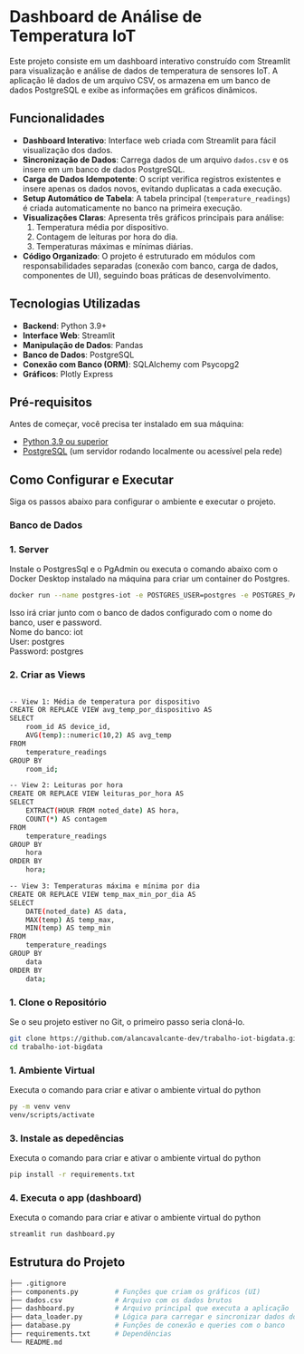 # Dashboard de Análise de Temperatura IoT

Este projeto consiste em um dashboard interativo construído com Streamlit para visualização e análise de dados de temperatura de sensores IoT. A aplicação lê dados de um arquivo CSV, os armazena em um banco de dados PostgreSQL e exibe as informações em gráficos dinâmicos.

## Funcionalidades

- **Dashboard Interativo**: Interface web criada com Streamlit para fácil visualização dos dados.
- **Sincronização de Dados**: Carrega dados de um arquivo `dados.csv` e os insere em um banco de dados PostgreSQL.
- **Carga de Dados Idempotente**: O script verifica registros existentes e insere apenas os dados novos, evitando duplicatas a cada execução.
- **Setup Automático de Tabela**: A tabela principal (`temperature_readings`) é criada automaticamente no banco na primeira execução.
- **Visualizações Claras**: Apresenta três gráficos principais para análise:
  1.  Temperatura média por dispositivo.
  2.  Contagem de leituras por hora do dia.
  3.  Temperaturas máximas e mínimas diárias.
- **Código Organizado**: O projeto é estruturado em módulos com responsabilidades separadas (conexão com banco, carga de dados, componentes de UI), seguindo boas práticas de desenvolvimento.

## Tecnologias Utilizadas

- **Backend**: Python 3.9+
- **Interface Web**: Streamlit
- **Manipulação de Dados**: Pandas
- **Banco de Dados**: PostgreSQL
- **Conexão com Banco (ORM)**: SQLAlchemy com Psycopg2
- **Gráficos**: Plotly Express

## Pré-requisitos

Antes de começar, você precisa ter instalado em sua máquina:
- [Python 3.9 ou superior](https://www.python.org/downloads/)
- [PostgreSQL](https://www.postgresql.org/download/) (um servidor rodando localmente ou acessível pela rede)

## Como Configurar e Executar

Siga os passos abaixo para configurar o ambiente e executar o projeto.

### Banco de Dados

### 1. Server
Instale o PostgresSql e o PgAdmin ou executa o comando abaixo com o Docker Desktop instalado na máquina para criar um container do Postgres.

```bash
docker run --name postgres-iot -e POSTGRES_USER=postgres -e POSTGRES_PASSWORD=postgres -e POSTGRES_DB=iot -p 5432:5432 -d postgres:16
```
Isso irá criar junto com o banco de dados configurado com o nome do banco, user e password. <br>
Nome do banco: iot <br>
User: postgres <br>
Password: postgres

### 2. Criar as Views
```bash

-- View 1: Média de temperatura por dispositivo
CREATE OR REPLACE VIEW avg_temp_por_dispositivo AS
SELECT
    room_id AS device_id,
    AVG(temp)::numeric(10,2) AS avg_temp
FROM
    temperature_readings
GROUP BY
    room_id;

-- View 2: Leituras por hora
CREATE OR REPLACE VIEW leituras_por_hora AS
SELECT
    EXTRACT(HOUR FROM noted_date) AS hora,
    COUNT(*) AS contagem
FROM
    temperature_readings
GROUP BY
    hora
ORDER BY
    hora;

-- View 3: Temperaturas máxima e mínima por dia
CREATE OR REPLACE VIEW temp_max_min_por_dia AS
SELECT
    DATE(noted_date) AS data,
    MAX(temp) AS temp_max,
    MIN(temp) AS temp_min
FROM
    temperature_readings
GROUP BY
    data
ORDER BY
    data;
```

### 1. Clone o Repositório

Se o seu projeto estiver no Git, o primeiro passo seria cloná-lo.
```bash
git clone https://github.com/alancavalcante-dev/trabalho-iot-bigdata.git
cd trabalho-iot-bigdata
```

### 1. Ambiente Virtual

Executa o comando para criar e ativar o ambiente virtual do python
```bash
py -m venv venv
venv/scripts/activate
```

### 3. Instale as depedências

Executa o comando para criar e ativar o ambiente virtual do python
```bash
pip install -r requirements.txt
```


### 4. Executa o app (dashboard)

Executa o comando para criar e ativar o ambiente virtual do python
```bash
streamlit run dashboard.py
```

## Estrutura do Projeto

```bash
├── .gitignore
├── components.py         # Funções que criam os gráficos (UI)
├── dados.csv             # Arquivo com os dados brutos
├── dashboard.py          # Arquivo principal que executa a aplicação
├── data_loader.py        # Lógica para carregar e sincronizar dados do CSV
├── database.py           # Funções de conexão e queries com o banco
├── requirements.txt      # Dependências
└── README.md
```






